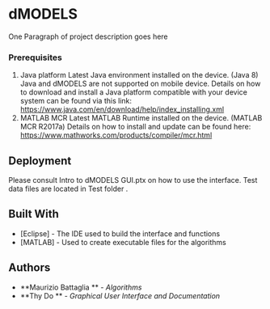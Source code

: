 # dMODELS

One Paragraph of project description goes here

### Prerequisites

1) Java platform
Latest Java environment installed on the device. (Java 8) 
Java and dMODELS are not supported on mobile device.
Details on how to download and install a Java platform compatible with your device system can be found via this link: https://www.java.com/en/download/help/index_installing.xml
2) MATLAB MCR
Latest MATLAB Runtime installed on the device. (MATLAB MCR R2017a)
Details on how to install and update can be found here: https://www.mathworks.com/products/compiler/mcr.html

## Deployment

Please consult Intro to dMODELS GUI.ptx on how to use the interface. 
Test data files are located in Test folder
. 
## Built With

* [Eclipse] - The IDE used to build the interface and functions
* [MATLAB] - Used to create executable files for the algorithms

## Authors

* **Maurizio Battaglia ** - *Algorithms* 
* **Thy Do ** - *Graphical User Interface and Documentation* 
